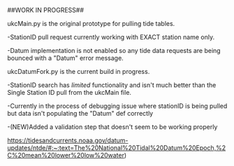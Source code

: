 ##WORK IN PROGRESS##

ukcMain.py is the original prototype for pulling tide tables.

-StationID pull request currently working with EXACT station name only.

-Datum implementation is not enabled so any tide data requests are being bounced with a "Datum" error message.

ukcDatumFork.py is the current build in progress.

-StationID search has _limited_ functionality and isn't much better than the Single Station ID pull from the ukcMain file.

-Currently in the process of debugging issue where stationID is being pulled but data isn't populating the "Datum" def correctly

-(NEW)Added a validation step that doesn't seem to be working properly

https://tidesandcurrents.noaa.gov/datum-updates/ntde/#:~:text=The%20National%20Tidal%20Datum%20Epoch,%2C%20mean%20lower%20low%20water)
